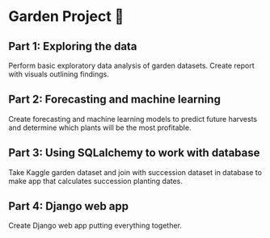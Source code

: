 # Garden Project :seedling:
## Part 1: Exploring the data
Perform basic exploratory data analysis of garden datasets.
Create report with visuals outlining findings.

## Part 2: Forecasting and machine learning
Create forecasting and machine learning models to predict
future harvests and determine which plants will be the most
profitable.

## Part 3: Using SQLalchemy to work with database
Take Kaggle garden dataset and join with succession dataset in database
to make app that calculates succession planting dates.

## Part 4: Django web app
Create Django web app putting everything together.

